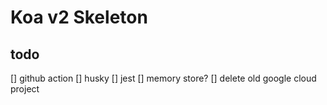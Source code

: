 # Koa v2 Skeleton

## todo

[] github action
[] husky
[] jest
[] memory store?
[] delete old google cloud project
